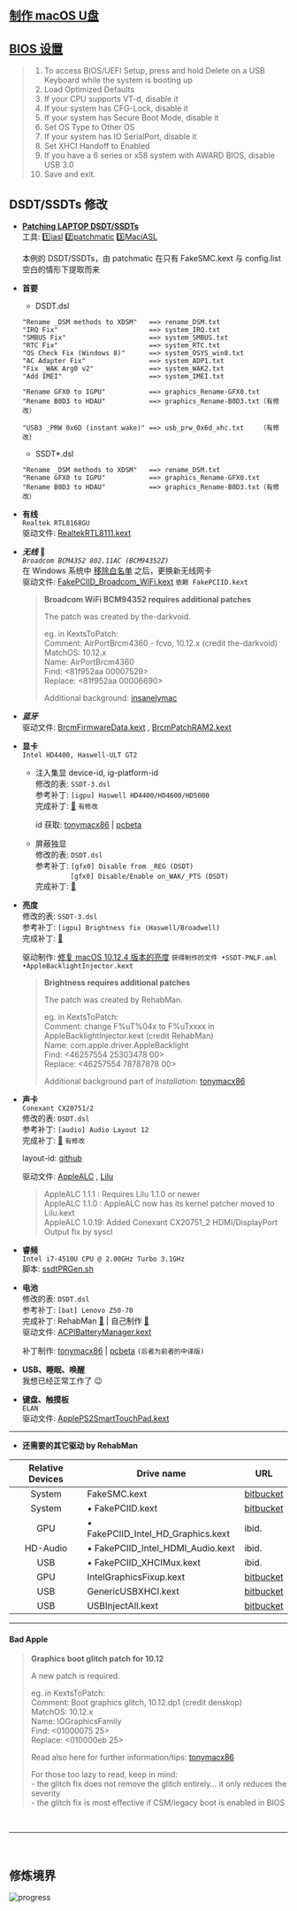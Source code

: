 ## [制作 macOS U盘](https://www.tonymacx86.com/threads/unibeast-install-macos-sierra-on-any-supported-intel-based-pc.200564/#create_unibeast)


## [BIOS 设置](https://www.tonymacx86.com/threads/unibeast-install-macos-sierra-on-any-supported-intel-based-pc.200564/#uefi_settings)
> 1. To access BIOS/UEFI Setup, press and hold Delete on a USB Keyboard while the system is booting up
> 2. Load Optimized Defaults
> 3. If your CPU supports VT-d, disable it
> 4. If your system has CFG-Lock, disable it
> 5. If your system has Secure Boot Mode, disable it
> 6. Set OS Type to Other OS
> 7. If your system has IO SerialPort, disable it
> 8. Set XHCI Handoff to Enabled
> 9. If you have a 6 series or x58 system with AWARD BIOS, disable USB 3.0
> 10. Save and exit.


## DSDT/SSDTs 修改
-   **[Patching LAPTOP DSDT/SSDTs](https://www.tonymacx86.com/threads/guide-patching-laptop-dsdt-ssdts.152573/)**  
    工具:
    :one:[iasl](https://bitbucket.org/RehabMan/acpica/downloads/)
    :two:[patchmatic](https://bitbucket.org/RehabMan/os-x-maciasl-patchmatic/downloads/)
    :three:[MaciASL](https://bitbucket.org/RehabMan/os-x-maciasl-patchmatic/downloads/)

    本例的 DSDT/SSDTs，由 patchmatic 在只有 FakeSMC.kext 与 config.list 空白的情形下提取而来

-   **首要**  
    + DSDT.dsl
    ```
    "Rename _DSM methods to XDSM"   ==> rename_DSM.txt
    "IRQ Fix"                       ==> system_IRQ.txt
    "SMBUS Fix"                     ==> system_SMBUS.txt
    "RTC Fix"                       ==> system_RTC.txt
    "OS Check Fix (Windows 8)"      ==> system_OSYS_win8.txt
    "AC Adapter Fix"                ==> system_ADP1.txt
    "Fix _WAK Arg0 v2"              ==> system_WAK2.txt
    "Add IMEI"                      ==> system_IMEI.txt

    "Rename GFX0 to IGPU"           ==> graphics_Rename-GFX0.txt
    "Rename B0D3 to HDAU"           ==> graphics_Rename-B0D3.txt（有修改）

    "USB3 _PRW 0x6D (instant wake)" ==> usb_prw_0x6d_xhc.txt    （有修改）
    ```
    + SSDT*.dsl
    ```
    "Rename _DSM methods to XDSM"   ==> rename_DSM.txt
    "Rename GFX0 to IGPU"           ==> graphics_Rename-GFX0.txt
    "Rename B0D3 to HDAU"           ==> graphics_Rename-B0D3.txt（有修改）
    ```

-   **有线**  
    `Realtek RTL8168GU`  
    驱动文件: [RealtekRTL8111.kext](https://bitbucket.org/RehabMan/os-x-realtek-network/downloads)

-   ***无线*** :ghost:  
    *`Broadcom BCM4352 802.11AC (BCM94352Z)`*  
    在 Windows 系统中 [移除白名单](https://www.tonymacx86.com/threads/guide-lenovo-g50-70-and-z50-70-bios-whitelist-removal.187340/)
    之后，更换新无线网卡  
    驱动文件:
    [FakePCIID_Broadcom_WiFi.kext](https://bitbucket.org/RehabMan/os-x-fake-pci-id/downloads)
    `依赖 FakePCIID.kext`

    > **Broadcom WiFi BCM94352 requires additional patches**
    >
    > The patch was created by the-darkvoid.
    >
    > eg. in KextsToPatch:  
    > Comment: AirPortBrcm4360 - fcvo, 10.12.x (credit the-darkvoid)  
    > MatchOS: 10.12.x  
    > Name: AirPortBrcm4360  
    > Find: <81f952aa 00007529>  
    > Replace: <81f952aa 00006690>
    >
    > Additional background: [insanelymac](http://www.insanelymac.com/forum/topic/312759-fix-macos-sierra-dp1-bcm94532z-wifi/)

-   ***蓝牙***  
    驱动文件:
      [BrcmFirmwareData.kext](https://bitbucket.org/RehabMan/os-x-brcmpatchram/downloads)
    , [BrcmPatchRAM2.kext](https://bitbucket.org/RehabMan/os-x-brcmpatchram/downloads)

-   **显卡**  
    `Intel HD4400, Haswell-ULT GT2`  

    * 注入集显 device-id, ig-platform-id  
    修改的表: `SSDT-3.dsl`  
    参考补丁: `[igpu] Haswell HD4400/HD4600/HD5000`  
    完成补丁: [:page_facing_up:](patches/graphics_Haswell_0a260006.txt) `有修改`

        id 获取:
          [tonymacx86](https://www.tonymacx86.com/threads/fix-intel-hd4200-hd4400-hd4600-mobile-on-yosemite.145427/)
        | [pcbeta](http://bbs.pcbeta.com/viewthread-1465761-1-1.html)

    * 屏蔽独显  
    修改的表: `DSDT.dsl`  
    参考补丁: `[gfx0] Disable from _REG (DSDT)`  
    &nbsp;&nbsp;&nbsp;&nbsp;&nbsp;&nbsp;&nbsp;&nbsp;&nbsp;&nbsp;&nbsp;&nbsp;&nbsp;&nbsp;&nbsp;
             `[gfx0] Disable/Enable on_WAK/_PTS (DSDT)`  
    完成补丁: [:page_facing_up:](patches/graphics_disable_nv.txt)

-   **亮度**  
    修改的表: `SSDT-3.dsl`  
    参考补丁: `[igpu] Brightness fix (Haswell/Broadwell)`  
    完成补丁: [:page_facing_up:](patches/graphics_PNLF_haswell.txt)

    驱动制作:
    [修复 macOS 10.12.4 版本的亮度](https://www.tonymacx86.com/threads/guide-laptop-backlight-control-using-applebacklightinjector-kext.218222/)
    `获得制作的文件 •SSDT-PNLF.aml •AppleBacklightInjector.kext`

    > **Brightness requires additional patches**  
    >
    > The patch was created by RehabMan.
    >
    > eg. in KextsToPatch:  
    > Comment: change F%uT%04x to F%uTxxxx in AppleBacklightInjector.kext (credit RehabMan)  
    > Name: com.apple.driver.AppleBacklight  
    > Find: <46257554 25303478 00>  
    > Replace: <46257554 78787878 00>
    >
    > Additional background part of *Installation*: [tonymacx86](https://www.tonymacx86.com/threads/guide-laptop-backlight-control-using-applebacklightinjector-kext.218222/)

-   **声卡**  
    `Conexant CX20751/2`  
    修改的表: `DSDT.dsl`  
    参考补丁: `[audio] Audio Layout 12`  
    完成补丁: [:page_facing_up:](patches/audio_HDEF-layout.txt) `有修改`

    layout-id: [github](https://github.com/vit9696/AppleALC/wiki/Supported-codecs)

    驱动文件:
      [AppleALC](https://github.com/vit9696/AppleALC)
    , [Lilu](https://github.com/vit9696/Lilu)
    > AppleALC 1.1.1 : Requires Lilu 1.1.0 or newer  
    > AppleALC 1.1.0 : AppleALC now has its kernel patcher moved to Lilu.kext  
    > AppleALC 1.0.19: Added Conexant CX20751_2 HDMI/DisplayPort Output fix by syscl

-   **睿频**  
    `Intel i7-4510U CPU @ 2.00GHz Turbo 3.1GHz`  
    脚本: [ssdtPRGen.sh](https://github.com/Piker-Alpha/ssdtPRGen.sh)

-   **电池**  
    修改的表: `DSDT.dsl`  
    参考补丁: `[bat] Lenovo Z50-70`  
    完成补丁:
      RehabMan [:page_facing_up:](patches/battery_Lenovo-Z50-70.txt)
    | 自己制作 [:page_facing_up:](patches/battery_Lenovo-v2000.txt)  
    驱动文件: [ACPIBatteryManager.kext](https://bitbucket.org/RehabMan/os-x-acpi-battery-driver/downloads/)

    补丁制作:
      [tonymacx86](https://www.tonymacx86.com/threads/guide-how-to-patch-dsdt-for-working-battery-status.116102/)
    | [pcbeta](http://bbs.pcbeta.com/viewthread-1521462-1-1.html)
      `(后者为前者的中译版)`

-   **USB、睡眠、唤醒**  
    我想已经正常工作了 :wink:

-   **键盘、触摸板**  
    `ELAN`  
    驱动文件:
    [ApplePS2SmartTouchPad.kext](http://forum.osxlatitude.com/index.php?/topic/1948-elan-focaltech-and-synaptics-smart-touchpad-driver-mac-os-x/)

---

-   **还需要的其它驱动 by RehabMan**  

Relative Devices | Drive name | URL
:------:| ---------------------------------- | ---------------------------------
System  | FakeSMC.kext                       | [bitbucket](https://bitbucket.org/RehabMan/os-x-fakesmc-kozlek/downloads/)
System  | • FakePCIID.kext                   | [bitbucket](https://bitbucket.org/RehabMan/os-x-fake-pci-id/downloads/)
GPU     | • FakePCIID_Intel_HD_Graphics.kext | ibid.
HD-Audio| • FakePCIID_Intel_HDMI_Audio.kext  | ibid.
USB     | • FakePCIID_XHCIMux.kext           | ibid.
GPU     | IntelGraphicsFixup.kext            | [bitbucket](https://bitbucket.org/RehabMan/intelgraphicsfixup/downloads/)
USB     | GenericUSBXHCI.kext                | [bitbucket](https://bitbucket.org/RehabMan/os-x-generic-usb3/downloads/)
USB     | USBInjectAll.kext                  | [bitbucket](https://bitbucket.org/RehabMan/os-x-usb-inject-all/downloads/)

---

#### Bad Apple
> **Graphics boot glitch patch for 10.12**
>
> A new patch is required.
>
> eg. in KextsToPatch:  
> Comment: Boot graphics glitch, 10.12.dp1 (credit denskop)  
> MatchOS: 10.12.x  
> Name: IOGraphicsFamily  
> Find: <01000075 25>  
> Replace: <010000eb 25>
>
> Read also here for further information/tips: [tonymacx86](https://www.tonymacx86.com/threads/fix-resolve-boot-screen-garble.175799/)
>
> For those too lazy to read, keep in mind:  
> \- the glitch fix does not remove the glitch entirely... it only reduces the severity  
> \- the glitch fix is most effective if CSM/legacy boot is enabled in BIOS

&nbsp;

---

&nbsp;

## 修炼境界
![progress](progress/progress.png)
